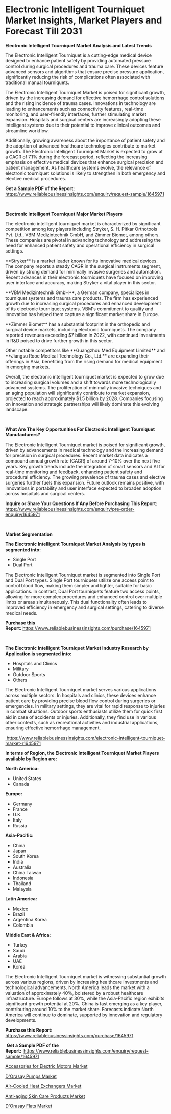 <p><h1>Electronic Intelligent Tourniquet Market Insights, Market Players and Forecast Till 2031</h1></p><p><strong>Electronic Intelligent Tourniquet Market Analysis and Latest Trends</strong></p>
<p><p>The Electronic Intelligent Tourniquet is a cutting-edge medical device designed to enhance patient safety by providing automated pressure control during surgical procedures and trauma care. These devices feature advanced sensors and algorithms that ensure precise pressure application, significantly reducing the risk of complications often associated with traditional manual tourniquets.</p><p>The Electronic Intelligent Tourniquet Market is poised for significant growth, driven by the increasing demand for effective hemorrhage control solutions and the rising incidence of trauma cases. Innovations in technology are leading to enhancements such as connectivity features, real-time monitoring, and user-friendly interfaces, further stimulating market expansion. Hospitals and surgical centers are increasingly adopting these intelligent systems due to their potential to improve clinical outcomes and streamline workflow.</p><p>Additionally, growing awareness about the importance of patient safety and the adoption of advanced healthcare technologies contribute to market growth. The Electronic Intelligent Tourniquet Market is expected to grow at a CAGR of 7.1% during the forecast period, reflecting the increasing emphasis on effective medical devices that enhance surgical precision and patient management. As healthcare systems evolve, the relevance of electronic tourniquet solutions is likely to strengthen in both emergency and elective medical procedures.</p></p>
<p><strong>Get a Sample PDF of the Report:&nbsp;</strong> <a href="https://www.reliablebusinessinsights.com/enquiry/request-sample/1645971?utm_campaign=1781&utm_medium=2&utm_source=Github&utm_content=ia&utm_term=27102024&utm_id=electronic-intelligent-tourniquet">https://www.reliablebusinessinsights.com/enquiry/request-sample/1645971</a></p>
<p>&nbsp;</p>
<p><strong>Electronic Intelligent Tourniquet Major Market Players</strong></p>
<p><p>The electronic intelligent tourniquet market is characterized by significant competition among key players including Stryker, S. H. Pitkar Orthotools Pvt. Ltd., VBM Medizintechnik GmbH, and Zimmer Biomet, among others. These companies are pivotal in advancing technology and addressing the need for enhanced patient safety and operational efficiency in surgical settings.</p><p>**Stryker** is a market leader known for its innovative medical devices. The company reports a steady CAGR in the surgical instruments segment, driven by strong demand for minimally invasive surgeries and automation. Recent advances in their electronic tourniquets have focused on improving user interface and accuracy, making Stryker a vital player in this sector.</p><p>**VBM Medizintechnik GmbH**, a German company, specializes in tourniquet systems and trauma care products. The firm has experienced growth due to increasing surgical procedures and enhanced development of its electronic tourniquet systems. VBM's commitment to quality and innovation has helped them capture a significant market share in Europe.</p><p>**Zimmer Biomet** has a substantial footprint in the orthopedic and surgical device markets, including electronic tourniquets. The company reported revenues exceeding $7 billion in 2022, with continued investments in R&D poised to drive further growth in this sector.</p><p>Other notable competitors like **Guangzhou Med Equipment Limited** and **Jiangsu Rooe Medical Technology Co., Ltd.** are expanding their offerings in Asia, benefiting from the rising demand for medical equipment in emerging markets.</p><p>Overall, the electronic intelligent tourniquet market is expected to grow due to increasing surgical volumes and a shift towards more technologically advanced systems. The proliferation of minimally invasive techniques and an aging population will significantly contribute to market expansion, projected to reach approximately $1.5 billion by 2028. Companies focusing on innovation and strategic partnerships will likely dominate this evolving landscape.</p></p>
<p>&nbsp;</p>
<p><strong>What Are The Key Opportunities For Electronic Intelligent Tourniquet Manufacturers?</strong></p>
<p><p>The Electronic Intelligent Tourniquet market is poised for significant growth, driven by advancements in medical technology and the increasing demand for precision in surgical procedures. Recent market data indicates a compound annual growth rate (CAGR) of around 7-10% over the next five years. Key growth trends include the integration of smart sensors and AI for real-time monitoring and feedback, enhancing patient safety and procedural efficiency. The growing prevalence of trauma cases and elective surgeries further fuels this expansion. Future outlook remains positive, with innovations in portability and user interface expected to broaden adoption across hospitals and surgical centers.</p></p>
<p><strong>Inquire or Share Your Questions If Any Before Purchasing This Report:</strong> <a href="https://www.reliablebusinessinsights.com/enquiry/pre-order-enquiry/1645971?utm_campaign=1781&utm_medium=2&utm_source=Github&utm_content=ia&utm_term=27102024&utm_id=electronic-intelligent-tourniquet">https://www.reliablebusinessinsights.com/enquiry/pre-order-enquiry/1645971</a></p>
<p>&nbsp;</p>
<p><strong>Market Segmentation</strong></p>
<p><strong>The Electronic Intelligent Tourniquet Market Analysis by types is segmented into:</strong></p>
<p><ul><li>Single Port</li><li>Dual Port</li></ul></p>
<p><p>The Electronic Intelligent Tourniquet market is segmented into Single Port and Dual Port types. Single Port tourniquets utilize one access point to control blood flow, making them simpler and lighter, suitable for basic applications. In contrast, Dual Port tourniquets feature two access points, allowing for more complex procedures and enhanced control over multiple limbs or areas simultaneously. This dual functionality often leads to improved efficiency in emergency and surgical settings, catering to diverse medical needs.</p></p>
<p><strong>Purchase this Report:&nbsp;</strong><a href="https://www.reliablebusinessinsights.com/purchase/1645971?utm_campaign=1781&utm_medium=2&utm_source=Github&utm_content=ia&utm_term=27102024&utm_id=electronic-intelligent-tourniquet">https://www.reliablebusinessinsights.com/purchase/1645971</a></p>
<p>&nbsp;</p>
<p><strong>The Electronic Intelligent Tourniquet Market Industry Research by Application is segmented into:</strong></p>
<p><ul><li>Hospitals and Clinics</li><li>Military</li><li>Outdoor Sports</li><li>Others</li></ul></p>
<p><p>The Electronic Intelligent Tourniquet market serves various applications across multiple sectors. In hospitals and clinics, these devices enhance patient care by providing precise blood flow control during surgeries or emergencies. In military settings, they are vital for rapid response to injuries in combat situations. Outdoor sports enthusiasts utilize them for quick first aid in case of accidents or injuries. Additionally, they find use in various other contexts, such as recreational activities and industrial applications, ensuring effective hemorrhage management.</p></p>
<p><a href="https://www.reliablebusinessinsights.com/electronic-intelligent-tourniquet-market-r1645971?utm_campaign=1781&utm_medium=2&utm_source=Github&utm_content=ia&utm_term=27102024&utm_id=electronic-intelligent-tourniquet">&nbsp;https://www.reliablebusinessinsights.com/electronic-intelligent-tourniquet-market-r1645971</a></p>
<p><strong>In terms of Region, the Electronic Intelligent Tourniquet Market Players available by Region are:</strong></p>
<p>
    <p> <strong> North America: </strong>
        <ul>
            <li>United States</li>
            <li>Canada</li>
        </ul>
        </p> 
    <p> <strong> Europe: </strong>
        <ul>
            <li>Germany</li>
            <li>France</li>
            <li>U.K.</li>
            <li>Italy</li>
            <li>Russia</li>
        </ul>
        </p> 
    <p> <strong> Asia-Pacific: </strong>
        <ul>
            <li>China</li>
            <li>Japan</li>
            <li>South Korea</li>
            <li>India</li>
            <li>Australia</li>
            <li>China Taiwan</li>
            <li>Indonesia</li>
            <li>Thailand</li>
            <li>Malaysia</li>
        </ul>
        </p> 
    <p> <strong> Latin America: </strong>
        <ul>
            <li>Mexico</li>
            <li>Brazil</li>
            <li>Argentina Korea</li>
            <li>Colombia</li>
        </ul>
        </p> 
    <p> <strong> Middle East & Africa: </strong>
        <ul>
            <li>Turkey</li>
            <li>Saudi</li>
            <li>Arabia</li>
            <li>UAE</li>
            <li>Korea</li>
        </ul>
    </p>
    </p>
<p><p>The Electronic Intelligent Tourniquet market is witnessing substantial growth across various regions, driven by increasing healthcare investments and technological advancements. North America leads the market with a valuation of approximately 40%, bolstered by a robust healthcare infrastructure. Europe follows at 30%, while the Asia-Pacific region exhibits significant growth potential at 20%. China is fast emerging as a key player, contributing around 10% to the market share. Forecasts indicate North America will continue to dominate, supported by innovation and regulatory developments.</p></p>
<p><strong>Purchase this Report: </strong><a href="https://www.reliablebusinessinsights.com/purchase/1645971?utm_campaign=1781&utm_medium=2&utm_source=Github&utm_content=ia&utm_term=27102024&utm_id=electronic-intelligent-tourniquet">https://www.reliablebusinessinsights.com/purchase/1645971</a></p>
<p>&nbsp;<strong>Get a Sample PDF of the Report:&nbsp;&nbsp;</strong><a href="https://www.reliablebusinessinsights.com/enquiry/request-sample/1645971?utm_campaign=1781&utm_medium=2&utm_source=Github&utm_content=ia&utm_term=27102024&utm_id=electronic-intelligent-tourniquet">https://www.reliablebusinessinsights.com/enquiry/request-sample/1645971</a></p>
<p><strong></strong></p>
<p><p><a href="https://www.linkedin.com/pulse/strategic-market-insights-global-accessories-electric-motors-kdzqe?utm_campaign=1781&utm_medium=2&utm_source=Github&utm_content=ia&utm_term=27102024&utm_id=electronic-intelligent-tourniquet">Accessories for Electric Motors Market</a></p><p><a href="https://www.linkedin.com/pulse/global-perspectives-dorasay-pumps-market-trends-challenges-2p1ze?utm_campaign=1781&utm_medium=2&utm_source=Github&utm_content=ia&utm_term=27102024&utm_id=electronic-intelligent-tourniquet">D'Orasay Pumps Market</a></p><p><a href="https://www.linkedin.com/pulse/air-cooled-heat-exchangers-market-refracting-trends-consumer-0bnoe?utm_campaign=1781&utm_medium=2&utm_source=Github&utm_content=ia&utm_term=27102024&utm_id=electronic-intelligent-tourniquet">Air-Cooled Heat Exchangers Market</a></p><p><a href="https://www.linkedin.com/pulse/anti-aging-skin-care-products-market-matrix-applications-5ywfe?utm_campaign=1781&utm_medium=2&utm_source=Github&utm_content=ia&utm_term=27102024&utm_id=electronic-intelligent-tourniquet">Anti-aging Skin Care Products Market</a></p><p><a href="https://www.linkedin.com/pulse/strategic-market-insights-global-dorasay-flats-2024-2031-x7rme?utm_campaign=1781&utm_medium=2&utm_source=Github&utm_content=ia&utm_term=27102024&utm_id=electronic-intelligent-tourniquet">D'Orasay Flats Market</a></p></p>